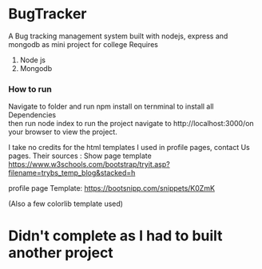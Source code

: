 # BugTracker
A Bug tracking management system built with nodejs, express and mongodb as mini project for college
Requires
<ol>
<li>Node js</li>
<li>Mongodb</li>
</ol>

<h3>How to run</h3>
Navigate to folder and run npm install on ternminal to install all Dependencies<br />
then run node index to run the project
navigate to http://localhost:3000/on your browser to view the project.







I take no credits for the html templates I used in profile pages, contact Us pages. Their sources :
Show page template
https://www.w3schools.com/bootstrap/tryit.asp?filename=trybs_temp_blog&stacked=h

profile page Template:
https://bootsnipp.com/snippets/K0ZmK

(Also a few colorlib template used)

<h1><strong>Didn't complete as I had to built another project </string> </h1>
